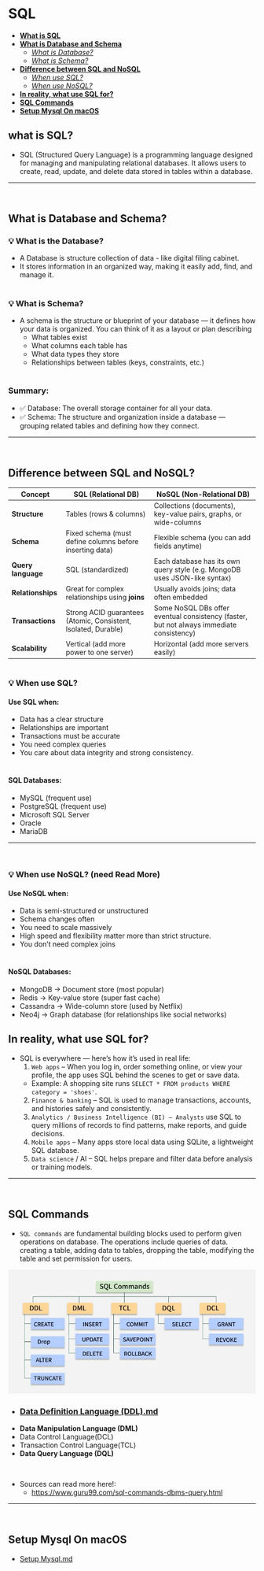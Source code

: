 # SQL
- [**What is SQL**](#what-is-sql)
- [**What is Database and Schema**](#what-is-database-and-schema)
  - [*What is Database?*](#-what-is-the-database)
  - [*What is Schema?*](#-what-is-schema)
- [**Difference between SQL and NoSQL**](#difference-between-sql-and-nosql)
  - [*When use SQL?*](#-when-use-sql)
  - [*When use NoSQL?*](#-when-use-nosql-need-read-more)
- [**In reality, what use SQL for?**](#in-reality-what-use-sql-for)
- [**SQL Commands**](#sql-commands)
- [**Setup Mysql On macOS**](#setup-mysql-on-macos)


## what is SQL?
- SQL (Structured Query Language) is a programming language designed for managing and manipulating relational databases. It allows users to create, read, update, and delete data stored in tables within a database.

--------------------
<br/>

## What is Database and Schema?
### 💡 What is the Database?
- A Database is structure collection of data - like digital filing cabinet.
- It stores information in an organized way, making it easily add, find, and manage it.

#
### 💡 What is Schema?
- A schema is the structure or blueprint of your database — it defines how your data is organized.
  You can think of it as a layout or plan describing
  - What tables exist
  - What columns each table has
  - What data types they store
  - Relationships between tables (keys, constraints, etc.)

#
### Summary:
- ✅ Database: The overall storage container for all your data.
- ✅ Schema: The structure and organization inside a database — grouping related tables and defining how they connect.

--------------------
<br/>

## Difference between SQL and NoSQL?
| Concept            | **SQL (Relational DB)**                                        | **NoSQL (Non-Relational DB)**                                                            |
|--------------------|----------------------------------------------------------------|------------------------------------------------------------------------------------------|
| **Structure**      | Tables (rows & columns)                                        | Collections (documents), key-value pairs, graphs, or wide-columns                        |
| **Schema**         | Fixed schema (must define columns before inserting data)       | Flexible schema (you can add fields anytime)                                             |
| **Query language** | SQL (standardized)                                             | Each database has its own query style (e.g. MongoDB uses JSON-like syntax)               |
| **Relationships**  | Great for complex relationships using **joins**                | Usually avoids joins; data often embedded                                                |
| **Transactions**   | Strong ACID guarantees (Atomic, Consistent, Isolated, Durable) | Some NoSQL DBs offer eventual consistency (faster, but not always immediate consistency) |
| **Scalability**    | Vertical (add more power to one server)                        | Horizontal (add more servers easily)                                                     |

#
### 💡 When use SQL?
#### Use SQL when:
- Data has a clear structure
- Relationships are important
- Transactions must be accurate
- You need complex queries
- You care about data integrity and strong consistency.

#
#### SQL Databases:
- MySQL (frequent use)
- PostgreSQL (frequent use)
- Microsoft SQL Server
- Oracle
- MariaDB


------------------------
<br/>

### 💡 When use NoSQL? (need Read More)
#### Use NoSQL when:
- Data is semi-structured or unstructured
- Schema changes often
- You need to scale massively
- High speed and flexibility matter more than strict structure.
- You don’t need complex joins

#
#### NoSQL Databases:
- MongoDB → Document store (most popular)
- Redis → Key-value store (super fast cache)
- Cassandra → Wide-column store (used by Netflix)
- Neo4j → Graph database (for relationships like social networks)



## In reality, what use SQL for?
- SQL is everywhere — here’s how it’s used in real life:
  1. `Web apps` – When you log in, order something online, or view your profile, the app uses SQL behind the scenes to get or save data.
    - Example: A shopping site runs `SELECT * FROM products WHERE category = 'shoes'`.
  2. `Finance & banking` – SQL is used to manage transactions, accounts, and histories safely and consistently.
  3. `Analytics / Business Intelligence (BI) – Analysts` use SQL to query millions of records to find patterns, make reports, and guide decisions.
  4. `Mobile apps` – Many apps store local data using SQLite, a lightweight SQL database.
  5. `Data science` / AI – SQL helps prepare and filter data before analysis or training models.


----------------
<br/>


## SQL Commands
- `SQL commands` are fundamental building blocks used to perform given operations on database. The operations include queries of data. creating a table, adding data to tables, dropping the table, modifying the table and set permission for users.

![SQL Commands.png](resources/SQL%20Commands.png)

- ### **[Data Definition Language (DDL).md](lesson/Data%20Definition%20Language%20%28DDL%29.md)**
- **Data Manipulation Language (DML)**
- Data Control Language(DCL)
- Transaction Control Language(TCL)
- **Data Query Language (DQL)**

<br/>

- Sources can read more here!:  
  - https://www.guru99.com/sql-commands-dbms-query.html

----------------
<br/>

## Setup Mysql On macOS
- [Setup Mysql.md](lesson/Setup%20Mysql.md)